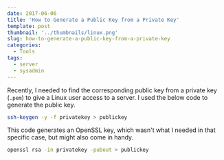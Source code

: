 ```yaml
---
date: 2017-06-06
title: 'How to Generate a Public Key from a Private Key'
template: post
thumbnail: '../thumbnails/linux.png'
slug: how-to-generate-a-public-key-from-a-private-key
categories:
  - Tools
tags:
  - server
  - sysadmin
---
```


Recently, I needed to find the corresponding public key from a private key (`.pem`) to give a Linux user access to a server. I used the below code to generate the public key.

```bash
ssh-keygen -y -f privatekey > publickey
```

This code generates an OpenSSL key, which wasn't what I needed in that specific case, but might also come in handy.

```bash
openssl rsa -in privatekey -pubout > publickey
```
